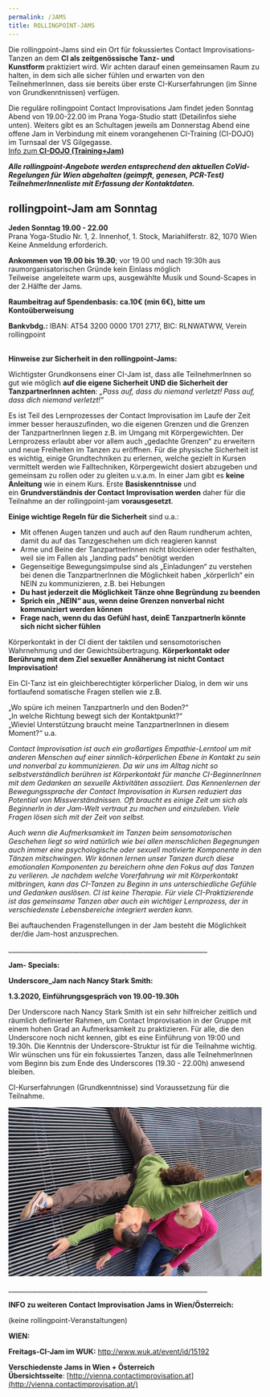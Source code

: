 ```yaml
---
permalink: /JAMS
title: ROLLINGPOINT-JAMS
---
```

Die rollingpoint-Jams sind ein Ort für fokussiertes Contact Improvisations-Tanzen an dem **CI als zeitgenössische Tanz- und Kunstform** praktiziert wird. Wir achten darauf einen gemeinsamen Raum zu halten, in dem sich alle sicher fühlen und erwarten von den TeilnehmerInnen, dass sie bereits über erste CI-Kurserfahrungen (im Sinne von Grundkenntnissen) verfügen.

Die reguläre rollingpoint Contact Improvisations Jam findet jeden Sonntag Abend von 19.00-22.00 im Prana Yoga-Studio statt (Detailinfos siehe unten). Weiters gibt es an Schultagen jeweils am Donnerstag Abend eine offene Jam in Verbindung mit einem vorangehenen CI-Training (CI-DOJO) im Turnsaal der VS Gilgegasse.\
[Info zum **CI-DOJO (Training+Jam)**](/dojo)

***Alle rollingpoint-Angebote werden entsprechend den aktuellen CoVid-Regelungen für Wien abgehalten (geimpft, genesen, PCR-Test) TeilnehmerInnenliste mit Erfassung der Kontaktdaten.*** 

## **rollingpoint-Jam am Sonntag**

**Jeden Sonntag 19.00 - 22.00**\
Prana Yoga-Studio Nr. 1, 2. Innenhof, 1. Stock, Mariahilferstr. 82, 1070 Wien\
Keine Anmeldung erforderich.

**Ankommen von 19.00 bis 19.30**; vor 19.00 und nach 19:30h aus raumorganisatorischen Gründe kein Einlass möglich\
Teilweise  angeleitete warm ups, ausgewählte Musik und Sound-Scapes in der 2.Hälfte der Jams.

**Raumbeitrag auf Spendenbasis: ca.10€ (min 6€), bitte um Kontoüberweisung**

**Bankvbdg.:** IBAN: AT54 3200 0000 1701 2717, BIC: RLNWATWW, Verein rollingpoint

\
**Hinweise zur Sicherheit in den rollingpoint-Jams:** 

Wichtigster Grundkonsens einer CI-Jam ist, dass alle TeilnehmerInnen so gut wie möglich **auf die eigene Sicherheit UND die Sicherheit der TanzpartnerInnen achten**: *„Pass auf, dass du niemand verletzt! Pass auf, dass dich niemand verletzt!"*

Es ist Teil des Lernprozesses der Contact Improvisation im Laufe der Zeit immer besser herauszufinden, wo die eigenen Grenzen und die Grenzen der TanzpartnerInnen liegen z.B. im Umgang mit Körpergewichten. Der Lernprozess erlaubt aber vor allem auch „gedachte Grenzen“ zu erweitern und neue Freiheiten im Tanzen zu eröffnen. Für die physische Sicherheit ist es wichtig, einige Grundtechniken zu erlernen, welche gezielt in Kursen vermittelt werden wie Falltechniken, Körpergewicht dosiert abzugeben und gemeinsam zu rollen oder zu gleiten u.v.a.m. In einer Jam gibt es **keine Anleitung** wie in einem Kurs. Erste **Basiskenntnisse** und ein **Grundverständnis der Contact Improvisation werden** daher für die Teilnahme an der rollingpoint-jam **vorausgesetzt**.

**Einige wichtige Regeln für die Sicherheit** sind u.a.:

* Mit offenen Augen tanzen und auch auf den Raum rundherum achten, damit du auf das Tanzgeschehen um dich reagieren kannst
* Arme und Beine der TanzpartnerInnen nicht blockieren oder festhalten, weil sie im Fallen als „landing pads“ benötigt werden
* Gegenseitige Bewegungsimpulse sind als „Einladungen“ zu verstehen bei denen die TanzpartnerInnen die Möglichkeit haben „körperlich“ ein NEIN zu kommunizieren, z.B. bei Hebungen
* **Du hast jederzeit die Möglichkeit Tänze ohne Begründung zu beenden**
* **Sprich ein „NEIN“ aus, wenn deine Grenzen nonverbal nicht kommuniziert werden können**
* **Frage nach, wenn du das Gefühl hast, deinE TanzpartnerIn könnte sich nicht sicher fühlen**

Körperkontakt in der CI dient der taktilen und sensomotorischen Wahrnehmung und der Gewichtsübertragung. **Körperkontakt oder Berührung mit dem Ziel sexueller Annäherung ist nicht Contact Improvisation!**

Ein CI-Tanz ist ein gleichberechtigter körperlicher Dialog, in dem wir uns fortlaufend somatische Fragen stellen wie z.B. 

„Wo spüre ich meinen TanzpartnerIn und den Boden?“\
„In welche Richtung bewegt sich der Kontaktpunkt?“\
„Wieviel Unterstützung braucht meine TanzpartnerInnen in diesem Moment?“ u.a.

*Contact Improvisation ist auch ein großartiges Empathie-Lerntool um mit anderen Menschen auf einer sinnlich-körperlichen Ebene in Kontakt zu sein und nonverbal zu kommunizieren. Da wir uns im Alltag nicht so selbstverständlich berühren ist Körperkontakt für manche CI-BeginnerInnen mit dem Gedanken an sexuelle Aktivitäten assoziiert. Das Kennenlernen der Bewegungssprache der Contact Improvisation in Kursen reduziert das Potential von Missverständnissen. Oft braucht es einige Zeit um sich als BeginnerIn in der Jam-Welt vertraut zu machen und einzuleben. Viele Fragen lösen sich mit der Zeit von selbst.*

*Auch wenn die Aufmerksamkeit im Tanzen beim sensomotorischen Geschehen liegt so wird natürlich wie bei allen menschlichen Begegnungen auch immer eine psychologische oder sexuell motivierte Komponente in den Tänzen mitschwingen. Wir können lernen unser Tanzen durch diese emotionalen Komponenten zu bereichern ohne den Fokus auf das Tanzen  zu verlieren. Je nachdem welche Vorerfahrung wir mit Körperkontakt mitbringen, kann das CI-Tanzen zu Beginn in uns unterschiedliche Gefühle und Gedanken auslösen. CI ist keine Therapie. Für viele CI-Praktizierende ist das gemeinsame Tanzen aber auch ein wichtiger Lernprozess, der in verschiedenste Lebensbereiche integriert werden kann.*

Bei auftauchenden Fragenstellungen in der Jam besteht die Möglichkeit  der/die Jam-host anzusprechen.

\_\_\_\_\_\_\_\_\_\_\_\_\_\_\_\_\_\_\_\_\_\_\_\_\_\_\_\_\_\_\_\_\_\_\_\_\_\_\_\_\_\_\_\_\_\_\_\_\_\_\_\_\_\_\_\_\_\_\_\_\_\_

**Jam- Specials:** 

**Underscore_Jam nach Nancy Stark Smith:**

**1.3.2020, Einführungsgespräch von 19.00-19.30h**

Der Underscore nach Nancy Stark Smith ist ein sehr hilfreicher zeitlich und räumlich definierter Rahmen, um Contact Improvisation in der Gruppe mit einem hohen Grad an Aufmerksamkeit zu praktizieren. Für alle, die den Underscore noch nicht kennen, gibt es eine Einführung von 19:00 und 19.30h. Die Kenntnis der Underscore-Struktur ist für die Teilnahme wichtig. Wir wünschen uns für ein fokussiertes Tanzen, dass alle TeilnehmerInnen vom Beginn bis zum Ende des Underscores (19.30 - 22.00h) anwesend bleiben.

CI-Kurserfahrungen (Grundkenntnisse) sind Voraussetzung für die Teilnahme.

![](/assets/uploads/img_0198.jpg)

\_\_\_\_\_\_\_\_\_\_\_\_\_\_\_\_\_\_\_\_\_\_\_\_\_\_\_\_\_\_\_\_\_\_\_\_\_\_\_\_\_\_\_\_\_\_\_\_\_\_\_\_\_\_\_\_\_\_\_\_\_\_

**INFO zu weiteren Contact Improvisation Jams in Wien/Österreich:**

(keine rollingpoint-Veranstaltungen) 

**WIEN:**

**Freitags-CI-Jam im WUK:** <http://www.wuk.at/event/id/15192>

**Verschiedenste Jams in Wien + Österreich Übersichtsseite**: [http://vienna.contactimprovisation.at](http://vienna.contactimprovisation.at/)